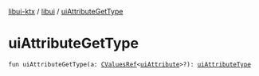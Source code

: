[libui-ktx](../index.md) / [libui](index.md) / [uiAttributeGetType](./ui-attribute-get-type.md)

# uiAttributeGetType

`fun uiAttributeGetType(a: `[`CValuesRef`](../kotlinx.cinterop/-c-values-ref/index.md)`<`[`uiAttribute`](ui-attribute.md)`>?): `[`uiAttributeType`](ui-attribute-type.md)